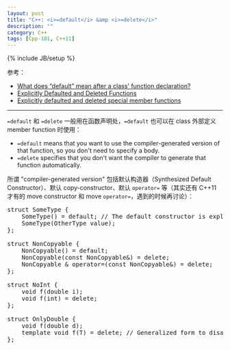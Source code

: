 ```yaml
---
layout: post
title: "C++: <i>=default</i> &amp <i>=delete</i>"
description: ""
category: C++
tags: [Cpp-101, C++11]
---
```

{% include JB/setup %}

参考：

- [What does “default” mean after a class' function declaration?](http://stackoverflow.com/a/6502854)
- [Explicitly Defaulted and Deleted Functions](https://msdn.microsoft.com/en-us/library/dn457344.aspx)
- [Explicitly defaulted and deleted special member functions](http://en.wikipedia.org/wiki/C%2B%2B11#Explicitly_defaulted_and_deleted_special_member_functions)

-----

`=default` 和 `=delete` 一般用在函数声明处，`=default` 也可以在 class 外部定义 member function 时使用：

- `=default` means that you want to use the compiler-generated version of that function, so you don't need to specify a body.
- `=delete` specifies that you don't want the compiler to generate that function automatically.

所谓 "compiler-generated version" 包括默认构造器（Synthesized Default Constructor）、默认 copy-constructor、默认 `operator=` 等（其实还有 C++11 才有的 move constructor 和 move `operator=`，遇到的时候再讨论）：

<pre class="prettyprint linenums">
struct SomeType {
    SomeType() = default; // The default constructor is explicitly stated.
    SomeType(OtherType value);
};

struct NonCopyable {
    NonCopyable() = default;
    NonCopyable(const NonCopyable&) = delete;
    NonCopyable & operator=(const NonCopyable&) = delete;
};

struct NoInt {
    void f(double i);
    void f(int) = delete;
};

struct OnlyDouble {
    void f(double d);
    template<class T> void f(T) = delete; // Generalized form to disallow calling f() with any type other than double
};
</pre>